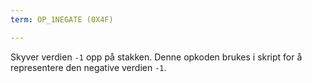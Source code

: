```yaml
---
term: OP_1NEGATE (0X4F)

---
```

Skyver verdien `-1` opp på stakken. Denne opkoden brukes i skript for å representere den negative verdien `-1`.